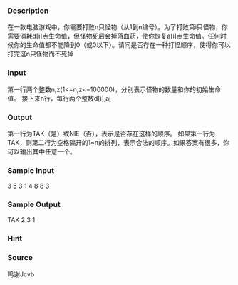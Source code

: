 
### Description
在一款电脑游戏中，你需要打败n只怪物（从1到n编号）。为了打败第i只怪物，你需要消耗d[i]点生命值，但怪物死后会掉落血药，使你恢复a[i]点生命值。任何时候你的生命值都不能降到0（或0以下）。请问是否存在一种打怪顺序，使得你可以打完这n只怪物而不死掉
### Input
第一行两个整数n,z(1<=n,z<=100000)，分别表示怪物的数量和你的初始生命值。
接下来n行，每行两个整数d[i],a[i](0<=d[i],a[i]<=100000)
### Output
第一行为TAK（是）或NIE（否），表示是否存在这样的顺序。
如果第一行为TAK，则第二行为空格隔开的1~n的排列，表示合法的顺序。如果答案有很多，你可以输出其中任意一个。
### Sample Input
3 5
3 1
4 8
8 3
### Sample Output
TAK
2 3 1 
### Hint

### Source
鸣谢Jcvb